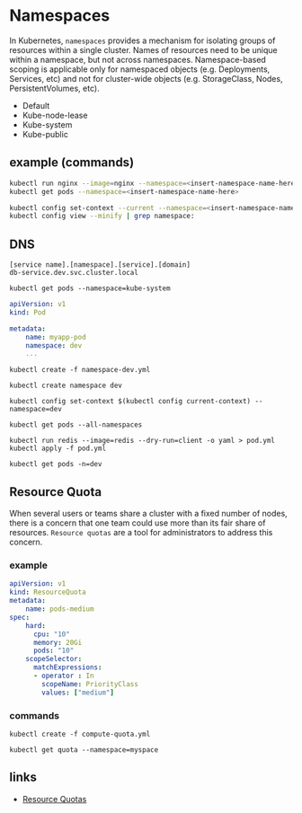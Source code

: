 # Namespaces

In Kubernetes, ```namespaces``` provides a mechanism for isolating groups of resources within a single cluster.
Names of resources need to be unique within a namespace, but not across namespaces.
Namespace-based scoping is applicable only for namespaced objects (e.g. Deployments, Services, etc)
and not for cluster-wide objects (e.g. StorageClass, Nodes, PersistentVolumes, etc).

- Default
- Kube-node-lease
- Kube-system
- Kube-public

## example (commands)

```sh
kubectl run nginx --image=nginx --namespace=<insert-namespace-name-here>
kubectl get pods --namespace=<insert-namespace-name-here>
```

```sh
kubectl config set-context --current --namespace=<insert-namespace-name-here>
kubectl config view --minify | grep namespace:
```

## DNS

```shell
[service name].[namespace].[service].[domain]
db-service.dev.svc.cluster.local
```

```shell
kubectl get pods --namespace=kube-system
```

```yaml
apiVersion: v1
kind: Pod

metadata:
    name: myapp-pod
    namespace: dev
    ...
```

```shell
kubectl create -f namespace-dev.yml
```

```shell
kubectl create namespace dev
```

```shell
kubectl config set-context $(kubectl config current-context) --namespace=dev
```

```shell
kubectl get pods --all-namespaces
```

```shell
kubectl run redis --image=redis --dry-run=client -o yaml > pod.yml
kubectl apply -f pod.yml
```

```shell
kubectl get pods -n=dev
```

## Resource Quota

When several users or teams share a cluster with a fixed number of nodes,
there is a concern that one team could use more than its fair share of resources.
```Resource quotas``` are a tool for administrators to address this concern.

### example

```yaml
apiVersion: v1
kind: ResourceQuota
metadata:
    name: pods-medium
spec:
    hard:
      cpu: "10"
      memory: 20Gi
      pods: "10"
    scopeSelector:
      matchExpressions:
      - operator : In
        scopeName: PriorityClass
        values: ["medium"]
```

### commands

```shell
kubectl create -f compute-quota.yml
```

```shell
kubectl get quota --namespace=myspace
```

## links

- [Resource Quotas](https://kubernetes.io/docs/concepts/policy/resource-quotas/)
